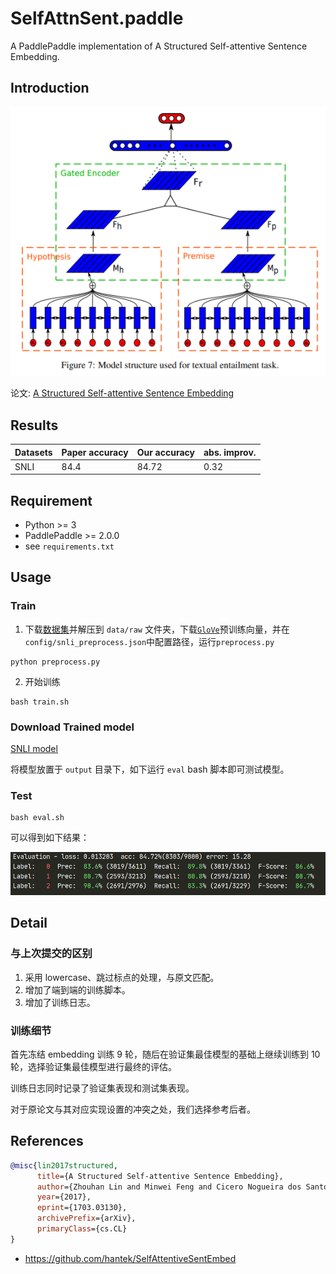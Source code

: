 # SelfAttnSent.paddle
A PaddlePaddle implementation of A Structured Self-attentive Sentence Embedding.

## Introduction

![](images/model.png)

论文: [A Structured Self-attentive Sentence Embedding](https://arxiv.org/pdf/1703.03130v1.pdf)

## Results

| Datasets | Paper accuracy | Our accuracy | abs. improv. |
| -------- | -------------- | ------------ | ------------ |
| SNLI     | 84.4           | 84.72        | 0.32         |

## Requirement

- Python >= 3
- PaddlePaddle >= 2.0.0
- see `requirements.txt`

## Usage

### Train
1. 下载[数据集](https://nlp.stanford.edu/projects/snli/snli_1.0.zip)并解压到 `data/raw` 文件夹，下载[`GloVe`](https://nlp.stanford.edu/data/glove.840B.300d.zip)预训练向量，并在`config/snli_preprocess.json`中配置路径，运行`preprocess.py`
```shell
python preprocess.py
```

2. 开始训练
```shell
bash train.sh
```

### Download Trained model

[SNLI model](https://drive.google.com/file/d/1_1EMI4FjpdET9RYVyeHJHUQJBZ8o7ySY/view?usp=sharing)

将模型放置于 `output` 目录下，如下运行 `eval` bash 脚本即可测试模型。

### Test

```shell
bash eval.sh
```

可以得到如下结果：

![result](images/result.png)

## Detail

### 与上次提交的区别

1. 采用 lowercase、跳过标点的处理，与原文匹配。
2. 增加了端到端的训练脚本。
3. 增加了训练日志。

### 训练细节

首先冻结 embedding 训练 9 轮，随后在验证集最佳模型的基础上继续训练到 10 轮，选择验证集最佳模型进行最终的评估。

训练日志同时记录了验证集表现和测试集表现。

对于原论文与其对应实现设置的冲突之处，我们选择参考后者。

## References
```bibtex
@misc{lin2017structured,
      title={A Structured Self-attentive Sentence Embedding}, 
      author={Zhouhan Lin and Minwei Feng and Cicero Nogueira dos Santos and Mo Yu and Bing Xiang and Bowen Zhou and Yoshua Bengio},
      year={2017},
      eprint={1703.03130},
      archivePrefix={arXiv},
      primaryClass={cs.CL}
}
```

- https://github.com/hantek/SelfAttentiveSentEmbed